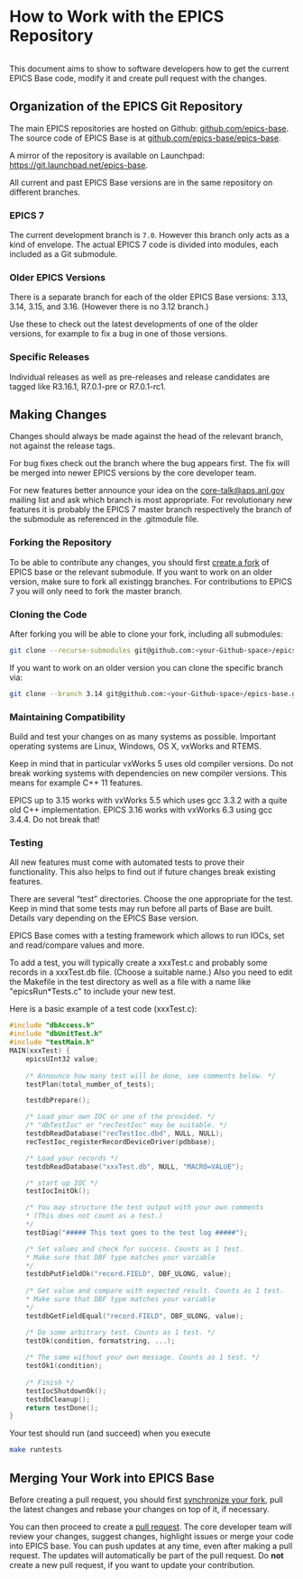 # How to Work with the EPICS Repository

```{tags} beginner, user, developer, advanced
```

This document aims to show to software developers
how to get the current EPICS Base code, modify it
and create pull request with the changes.

## Organization of the EPICS Git Repository

The main EPICS repositories are hosted on Github: [github.com/epics-base](https://github.com/epics-base/). 
The source code of EPICS Base is at [github.com/epics-base/epics-base](https://github.com/epics-base/epics-base).

A mirror of the repository is available on Launchpad: <https://git.launchpad.net/epics-base>.

All current and past EPICS Base versions are in the same repository on different branches.

### EPICS 7

The current development branch is `7.0`.
However this branch only acts as a kind of envelope.
The actual EPICS 7 code is divided into modules,
each included as a Git submodule.

### Older EPICS Versions

There is a separate branch for each of the older EPICS Base versions:
3.13, 3.14, 3.15, and 3.16. (However there is no 3.12 branch.)

Use these to check out the latest developments of one of the older versions,
for example to fix a bug in one of those versions.

### Specific Releases

Individual releases as well as pre-releases and
release candidates are tagged like R3.16.1, R7.0.1-pre or R7.0.1-rc1.

## Making Changes

Changes should always be made against the head of the relevant branch,
not against the release tags.

For bug fixes check out the branch where the bug appears first.
The fix will be merged into newer EPICS versions by the core developer team.

For new features better announce your idea on the <core-talk@aps.anl.gov> mailing list 
and ask which branch is most appropriate.
For revolutionary new features it is probably the EPICS 7 master branch
respectively the branch of the submodule as referenced in the .gitmodule file.

### Forking the Repository

To be able to contribute any changes,
you should first [create a fork](https://docs.github.com/pull-requests/collaborating-with-pull-requests/working-with-forks/fork-a-repo) of EPICS base
or the relevant submodule.
If you want to work on an older version,
make sure to fork all existingg branches.
For contributions to EPICS 7 you will only need to fork the master branch.

### Cloning the Code

After forking you will be able to clone your fork,
including all submodules:

```bash
git clone --recurse-submodules git@github.com:<your-Github-space>/epics-base.git
```

If you want to work on an older version you can clone the specific branch via:

```bash
git clone --branch 3.14 git@github.com:<your-Github-space>/epics-base.git
```

### Maintaining Compatibility

Build and test your changes on as many systems as possible.
Important operating systems are Linux, Windows, OS X, vxWorks and RTEMS.

Keep in mind that in particular vxWorks 5 uses old compiler versions.
Do not break working systems with dependencies on new compiler versions.
This means for example C++ 11 features.

EPICS up to 3.15 works with vxWorks 5.5 
which uses gcc 3.3.2 with a quite old C++ implementation.
EPICS 3.16 works with vxWorks 6.3 using gcc 3.4.4.
Do not break that!

### Testing

All new features must come with automated tests to prove their functionality.
This also helps to find out if future changes break existing features.

There are several “test” directories.
Choose the one appropriate for the test.
Keep in mind that some tests may run before all parts of Base are built.
Details vary depending on the EPICS Base version.

EPICS Base comes with a testing framework which allows to run IOCs, 
set and read/compare values and more.

To add a test, you will typically create a xxxTest.c
and probably some records in a xxxTest.db file. 
(Choose a suitable name.)
Also you need to edit the Makefile in the test directory
as well as a file with a name like "epicsRun*Tests.c" to include your new test.

Here is a basic example of a test code (xxxTest.c):

```c
#include "dbAccess.h"
#include "dbUnitTest.h"
#include "testMain.h"      
MAIN(xxxTest) {
    epicsUInt32 value;
    
    /* Announce how many test will be done, see comments below. */
    testPlan(total_number_of_tests);

    testdbPrepare();

    /* Load your own IOC or one of the provided. */
    /* "dbTestIoc" or "recTestIoc" may be suitable. */
    testdbReadDatabase("recTestIoc.dbd", NULL, NULL);
    recTestIoc_registerRecordDeviceDriver(pdbbase);

    /* Load your records */
    testdbReadDatabase("xxxTest.db", NULL, "MACRO=VALUE");

    /* start up IOC */
    testIocInitOk();

    /* You may structure the test output with your own comments
    * (This does not count as a test.)
    */
    testDiag("##### This text goes to the test log #####");

    /* Set values and check for success. Counts as 1 test.
    * Make sure that DBF type matches your variable
    */
    testdbPutFieldOk("record.FIELD", DBF_ULONG, value);
    
    /* Get value and compare with expected result. Counts as 1 test.
    * Make sure that DBF type matches your variable
    */
    testdbGetFieldEqual("record.FIELD", DBF_ULONG, value);

    /* Do some arbitrary test. Counts as 1 test. */
    testOk(condition, formatstring, ...);
        
    /* The same without your own message. Counts as 1 test. */
    testOk1(condition);
        
    /* Finish */
    testIocShutdownOk();
    testdbCleanup();
    return testDone();
}
```

Your test should run (and succeed) when you execute

```bash
make runtests
```

## Merging Your Work into EPICS Base

Before creating a pull request,
you should first [synchronize your fork](https://docs.github.com/pull-requests/collaborating-with-pull-requests/working-with-forks/syncing-a-fork),
pull the latest changes
and rebase your changes on top of it, if necessary.

You can then proceed to create a [pull request](https://docs.github.com/pull-requests/collaborating-with-pull-requests/proposing-changes-to-your-work-with-pull-requests/creating-a-pull-request-from-a-fork).
The core developer team will review your changes,
suggest changes, highlight issues
or merge your code into EPICS base.
You can push updates at any time,
even after making a pull request.
The updates will automatically be part of the pull request.
Do **not** create a new pull request,
if you want to update your contribution.
